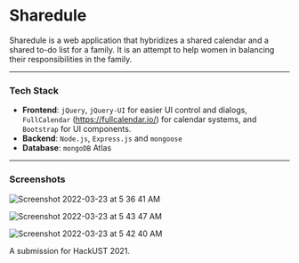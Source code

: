 # Sharedule
Sharedule is a web application that hybridizes a shared calendar and a shared to-do list for a family. It is an attempt to help women in balancing their responsibilities in the family.

---

### Tech Stack
- **Frontend**: `jQuery`, `jQuery-UI` for easier UI control and dialogs, `FullCalendar` (https://fullcalendar.io/) for calendar systems,  and `Bootstrap` for UI components.
- **Backend**: `Node.js`, `Express.js` and `mongoose`
- **Database**: `mongoDB` Atlas

---

### Screenshots

![Screenshot 2022-03-23 at 5 36 41 AM](https://user-images.githubusercontent.com/29478296/159581295-b3f67aef-6892-4328-95c9-40e966f7deb5.png)

![Screenshot 2022-03-23 at 5 43 47 AM](https://user-images.githubusercontent.com/29478296/159581331-4d2a043a-1457-4b7e-b465-39404cb944c1.png)

![Screenshot 2022-03-23 at 5 42 40 AM](https://user-images.githubusercontent.com/29478296/159581343-d5b9517b-35cc-4dd7-b6cf-127d8c621992.png)


A submission for HackUST 2021.
